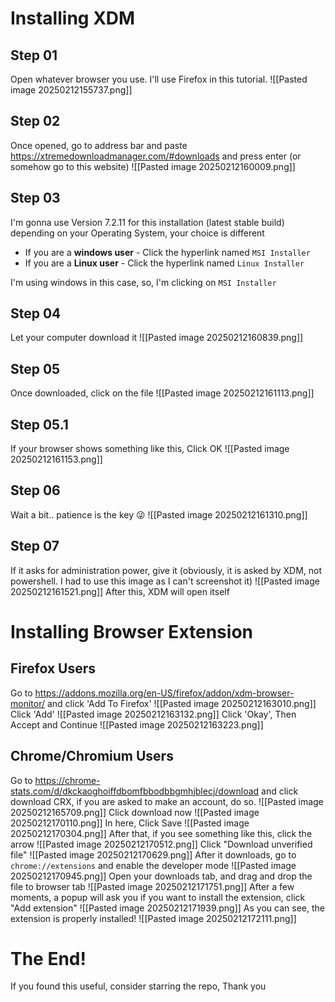 # Installing XDM
## Step 01
Open whatever browser you use. I'll use Firefox in this tutorial.
![[Pasted image 20250212155737.png]]
## Step 02
Once opened, go to address bar and paste https://xtremedownloadmanager.com/#downloads and press enter (or somehow go to this website)
![[Pasted image 20250212160009.png]]
## Step 03
I'm gonna use Version 7.2.11 for this installation (latest stable build) depending on your Operating System, your choice is different
- If you are a **windows user** - Click the hyperlink named ``MSI Installer``
- If you are a **Linux user** - Click the hyperlink named ``Linux Installer``

I'm using windows in this case, so, I'm clicking on ``MSI Installer``
## Step 04
Let your computer download it
![[Pasted image 20250212160839.png]]
## Step 05
Once downloaded, click on the file
![[Pasted image 20250212161113.png]]
## Step 05.1
If your browser shows something like this, Click OK
![[Pasted image 20250212161153.png]]
## Step 06
Wait a bit.. patience is the key 😜
![[Pasted image 20250212161310.png]]
## Step 07
If it asks for administration power, give it (obviously, it is asked by XDM, not powershell. I had to use this image as I can't screenshot it)
![[Pasted image 20250212161521.png]]
After this, XDM will open itself
# Installing Browser Extension
## Firefox Users
Go to https://addons.mozilla.org/en-US/firefox/addon/xdm-browser-monitor/ and click 'Add To Firefox'
![[Pasted image 20250212163010.png]]
Click 'Add'
![[Pasted image 20250212163132.png]]
Click 'Okay', Then Accept and Continue
![[Pasted image 20250212163223.png]]
## Chrome/Chromium Users
Go to https://chrome-stats.com/d/dkckaoghoiffdbomfbbodbbgmhjblecj/download and click download CRX, if you are asked to make an account, do so.
![[Pasted image 20250212165709.png]]
Click download now
![[Pasted image 20250212170110.png]]
In here, Click Save
![[Pasted image 20250212170304.png]]
After that, if you see something like this, click the arrow
![[Pasted image 20250212170512.png]]
Click "Download unverified file"
![[Pasted image 20250212170629.png]]
After it downloads, go to `chrome://extensions` and enable the developer mode
![[Pasted image 20250212170945.png]]
Open your downloads tab, and drag and drop the file to browser tab
![[Pasted image 20250212171751.png]]
After a few moments, a popup will ask you if you want to install the extension, click "Add extension"
![[Pasted image 20250212171939.png]]
As you can see, the extension is properly installed!
![[Pasted image 20250212172111.png]]
# The End!
If you found this useful, consider starring the repo, Thank you